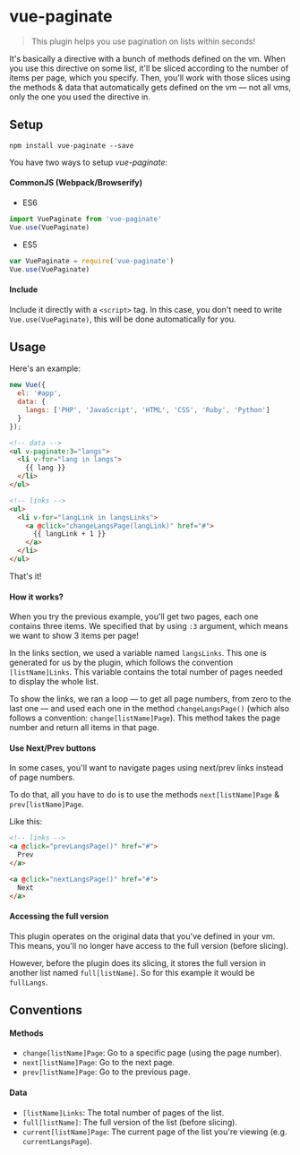 # vue-paginate

> This plugin helps you use pagination on lists within seconds!

It's basically a directive with a bunch of methods defined on the vm. When you
use this directive on some list, it'll be sliced according to the number of
items per page, which you specify. Then, you'll work with those slices using the
methods & data that automatically gets defined on the vm — not all vms, only the
one you used the directive in.

## Setup

```
npm install vue-paginate --save
```

You have two ways to setup *vue-paginate*:

#### CommonJS (Webpack/Browserify)

- ES6

```js
import VuePaginate from 'vue-paginate'
Vue.use(VuePaginate)
```

- ES5

```js
var VuePaginate = require('vue-paginate')
Vue.use(VuePaginate)
```

#### Include

Include it directly with a `<script>` tag. In this case, you don't need to write
`Vue.use(VuePaginate)`, this will be done automatically for you.

## Usage

Here's an example:

```js
new Vue({
  el: '#app',
  data: {
    langs: ['PHP', 'JavaScript', 'HTML', 'CSS', 'Ruby', 'Python']
  }
});
```

```html
<!-- data -->
<ul v-paginate:3="langs">
  <li v-for="lang in langs">
    {{ lang }}
  </li>
</ul>

<!-- links -->
<ul>
  <li v-for="langLink in langsLinks">
    <a @click="changeLangsPage(langLink)" href="#">
      {{ langLink + 1 }}
    </a>
  </li>
</ul>
```

That's it!

#### How it works?

When you try the previous example, you'll get two pages, each one contains three
items. We specified that by using `:3` argument, which means we want to show 3
items per page!

In the links section, we used a variable named `langsLinks`. This one is
generated for us by the plugin, which follows the convention `[listName]Links`.
This variable contains the total number of pages needed to display the whole
list.

To show the links, we ran a loop — to get all page numbers, from zero to the
last one — and used each one in the method `changeLangsPage()` (which also
follows a convention: `change[listName]Page`). This method takes the page number
and return all items in that page.

#### Use Next/Prev buttons

In some cases, you'll want to navigate pages using next/prev links instead of
page numbers.

To do that, all you have to do is to use the methods `next[listName]Page` &
`prev[listName]Page`.

Like this:

```html
<!-- links -->
<a @click="prevLangsPage()" href="#">
  Prev
</a>

<a @click="nextLangsPage()" href="#">
  Next
</a>
```

#### Accessing the full version

This plugin operates on the original data that you've defined in your vm. This
means, you'll no longer have access to the full version (before slicing).

However, before the plugin does its slicing, it stores the full version in
another list named `full[listName]`. So for this example it would be
`fullLangs`.

## Conventions

#### Methods

- `change[listName]Page`: Go to a specific page (using the page number).
- `next[listName]Page`: Go to the next page.
- `prev[listName]Page`: Go to the previous page.

#### Data

- `[listName]Links`: The total number of pages of the list.
- `full[listName]`: The full version of the list (before slicing).
- `current[listName]Page`: The current page of the list you're viewing (e.g. `currentLangsPage`).
